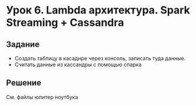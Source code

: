 # Урок 6. Lambda архитектура. Spark Streaming + Cassandra

## Задание

- Создать таблицу в касаднре через консоль, записать туда данные.
- Считать данные из кассандры с помощью спарка

## Решение

См. файлы юпитер ноутбука
